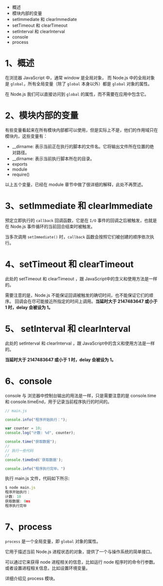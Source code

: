 - 概述
- 模块内部的变量
- setImmediate 和 clearImmediate
- setTimeout 和 clearTimeout
- setInterval 和 clearInterval
- console
- process

# 1、概述

在浏览器 JavaScript 中，通常 window 是全局对象， 而 Node.js 中的全局对象是 `global`，所有全局变量（除了 `global` 本身以外）都是 `global` 对象的属性。

在 Node.js 我们可以直接访问到 `global` 的属性，而不需要在应用中包含它。

# 2、模块内部的变量

有些变量看起来在所有模块内部都可以使用，但是实际上不是，他们的作用域只在模块内，这些变量有：
 
- __dirname: 表示当前正在执行的脚本的文件名。它将输出文件所在位置的绝对路径。
- __dirname: 表示当前执行脚本所在的目录。
- exports
- module
- require()

以上五个变量，已经在 module 章节中做了很详细的解释，此处不再赘述。

# 3、setImmediate 和 clearImmediate

预定立即执行的 `callback` 回调函数，它是在 `I/O` 事件的回调之后被触发，也就是在 Node.js 事件循环的当前回合结束时被触发。

当多次调用 `setImmediate()` 时，`callback` 函数会按照它们被创建的顺序依次执行。 

# 4、setTimeout 和 clearTimeout

此处的 setTimeout 和 clearTimeout ，跟 JavaScript中的含义和使用方法是一样的。

需要注意的是，Node.js 不能保证回调被触发的确切时间，也不能保证它们的顺序。 回调会在尽可能接近所指定的时间上调用。**当延时大于 2147483647 或小于 1 时，delay 会被设为 1。**

# 5、 setInterval 和 clearInterval

此处的 setInterval 和 clearInterval ，跟 JavaScript中的含义和使用方法是一样的。

**当延时大于 2147483647 或小于 1 时，delay 会被设为 1。**

# 6、console

console 与 浏览器中控制台输出的用法是一样，只是需要注意的是 console.time 和 console.timeEnd，用于记录当前程序执行的时间的。

```js
// main.js

console.info("程序开始执行：");

var counter = 10;
console.log("计数: %d", counter);

console.time("获取数据");
//
// 执行一些代码
// 
console.timeEnd('获取数据');

console.info("程序执行完毕。")
```

执行 main.js 文件，代码如下所示:

```js
$ node main.js
程序开始执行：
计数: 10
获取数据: 0ms
程序执行完毕
```

# 7、process

`process` 是一个全局变量，即 `global` 对象的属性。

它用于描述当前 Node.js 进程状态的对象，提供了一个与操作系统的简单接口。

可以通过它来获得 node 进程相关的信息，比如运行 node 程序时的命令行参数。或者设置进程相关信息，比如设置环境变量。

详细介绍见 process 模块。